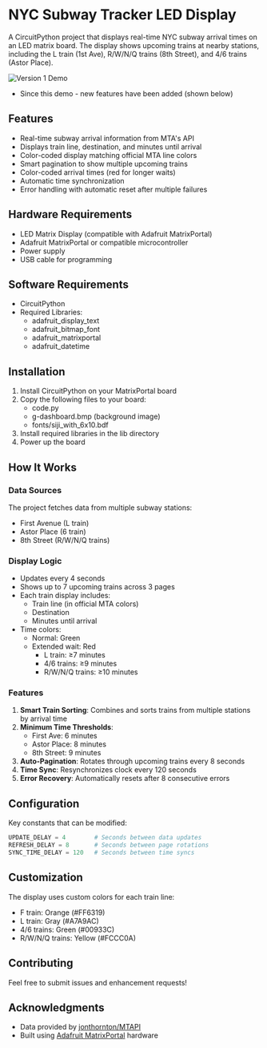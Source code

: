# NYC Subway Tracker LED Display

A CircuitPython project that displays real-time NYC subway arrival times on an LED matrix board. The display shows upcoming trains at nearby stations, including the L train (1st Ave), R/W/N/Q trains (8th Street), and 4/6 trains (Astor Place).

![Version 1 Demo](https://github.com/judahkrug/Subway-Tracker/Tracker.gif)
- Since this demo - new features have been added (shown below)

## Features

- Real-time subway arrival information from MTA's API
- Displays train line, destination, and minutes until arrival
- Color-coded display matching official MTA line colors
- Smart pagination to show multiple upcoming trains
- Color-coded arrival times (red for longer waits)
- Automatic time synchronization
- Error handling with automatic reset after multiple failures

## Hardware Requirements

- LED Matrix Display (compatible with Adafruit MatrixPortal)
- Adafruit MatrixPortal or compatible microcontroller
- Power supply
- USB cable for programming

## Software Requirements

- CircuitPython
- Required Libraries:
  - adafruit_display_text
  - adafruit_bitmap_font
  - adafruit_matrixportal
  - adafruit_datetime

## Installation

1. Install CircuitPython on your MatrixPortal board
2. Copy the following files to your board:
   - code.py
   - g-dashboard.bmp (background image)
   - fonts/siji_with_6x10.bdf
3. Install required libraries in the lib directory
4. Power up the board

## How It Works

### Data Sources
The project fetches data from multiple subway stations:
- First Avenue (L train)
- Astor Place (6 train)
- 8th Street (R/W/N/Q trains)

### Display Logic
- Updates every 4 seconds
- Shows up to 7 upcoming trains across 3 pages
- Each train display includes:
  - Train line (in official MTA colors)
  - Destination
  - Minutes until arrival
- Time colors:
  - Normal: Green
  - Extended wait: Red
    - L train: ≥7 minutes
    - 4/6 trains: ≥9 minutes
    - R/W/N/Q trains: ≥10 minutes

### Features
1. **Smart Train Sorting**: Combines and sorts trains from multiple stations by arrival time
2. **Minimum Time Thresholds**: 
   - First Ave: 6 minutes
   - Astor Place: 8 minutes
   - 8th Street: 9 minutes
3. **Auto-Pagination**: Rotates through upcoming trains every 8 seconds
4. **Time Sync**: Resynchronizes clock every 120 seconds
5. **Error Recovery**: Automatically resets after 8 consecutive errors

## Configuration

Key constants that can be modified:
```python
UPDATE_DELAY = 4        # Seconds between data updates
REFRESH_DELAY = 8       # Seconds between page rotations
SYNC_TIME_DELAY = 120   # Seconds between time syncs
```

## Customization

The display uses custom colors for each train line:
- F train: Orange (#FF6319)
- L train: Gray (#A7A9AC)
- 4/6 trains: Green (#00933C)
- R/W/N/Q trains: Yellow (#FCCC0A)

## Contributing

Feel free to submit issues and enhancement requests!


## Acknowledgments

- Data provided by [jonthornton/MTAPI](https://github.com/jonthornton/MTAPI)
- Built using [Adafruit MatrixPortal](https://www.adafruit.com/product/4745) hardware
